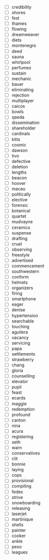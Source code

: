 - [ ] credibility
- [ ] shores
- [ ] fest
- [ ] thames
- [ ] flowing
- [ ] dreamweaver
- [ ] diets
- [ ] montenegro
- [ ] deed
- [ ] sauna
- [ ] whirlpool
- [ ] perfumes
- [ ] sustain
- [ ] mechanic
- [ ] bauer
- [ ] eliminating
- [ ] rejection
- [ ] multiplayer
- [ ] caicos
- [ ] bowls
- [ ] qaeda
- [ ] dissemination
- [ ] shareholder
- [ ] cardinals
- [ ] kitts
- [ ] cosmic
- [ ] dawson
- [ ] tivo
- [ ] defective
- [ ] deletion
- [ ] lengths
- [ ] beacon
- [ ] hoover
- [ ] macau
- [ ] politically
- [ ] elective
- [ ] forensic
- [ ] botanical
- [ ] quartet
- [ ] mudvayne
- [ ] ceramics
- [ ] suspense
- [ ] drafting
- [ ] cruel
- [ ] observing
- [ ] freestyle
- [ ] advertised
- [ ] commencement
- [ ] southwestern
- [ ] conform
- [ ] helmets
- [ ] organizers
- [ ] firing
- [ ] smartphone
- [ ] eager
- [ ] denise
- [ ] hypertension
- [ ] searchable
- [ ] touching
- [ ] aguilera
- [ ] vacancy
- [ ] servicing
- [ ] papa
- [ ] settlements
- [ ] strawberry
- [ ] chang
- [ ] gloria
- [ ] counselling
- [ ] elevator
- [ ] pupil
- [ ] feast
- [ ] ecards
- [ ] maggie
- [ ] redemption
- [ ] profound
- [ ] canton
- [ ] nina
- [ ] acura
- [ ] registering
- [ ] seth
- [ ] warn
- [ ] conservatives
- [ ] clit
- [ ] bonnie
- [ ] laying
- [ ] cops
- [ ] provisional
- [ ] compiling
- [ ] fedex
- [ ] strive
- [ ] snowboarding
- [ ] releasing
- [ ] laserjet
- [ ] martinique
- [ ] shells
- [ ] painter
- [ ] cooker
- [ ] ankle
- [ ] peso
- [ ] leagues
